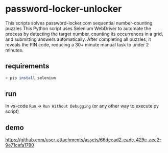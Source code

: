 # password-locker-unlocker

This scripts solves password-locker.com sequential number-counting puzzles
This Python script uses Selenium WebDriver to automate the process by detecting the target number, counting its occurrences in a grid, and submitting answers automatically.
After completing all puzzles, it reveals the PIN code, reducing a 30+ minute manual task to under 2 minutes.

## requirements
```sh
> pip install selenium
```

## run
In vs-code `Run` -> `Run Without Debugging` (or any other way to execute py script)

## demo
https://github.com/user-attachments/assets/66decad2-eadc-429c-aec2-9e71cefa1780

